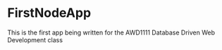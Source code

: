 # FirstNodeApp
This is the first app being written for the AWD1111 Database Driven Web Development class
